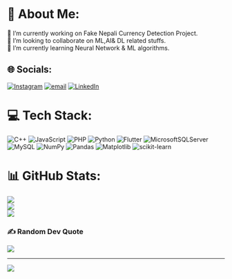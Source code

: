 # 💫 About Me:
🔭 I’m currently working on Fake Nepali Currency Detection Project.<br>👯 I’m looking to collaborate on ML,AI& DL related stuffs.<br>🌱 I’m currently learning Neural Network & ML algorithms.


## 🌐 Socials:
[![Instagram](https://img.shields.io/badge/Instagram-%23E4405F.svg?logo=Instagram&logoColor=white)](https://instagram.com/parsal_silwal) [![email](https://img.shields.io/badge/Email-D14836?logo=gmail&logoColor=white)](mailto:imparsal7@gmail.com)  [![LinkedIn](https://img.shields.io/badge/LinkedIn-%230077B5.svg?logo=linkedin&logoColor=white)](https://www.linkedin.com/in/parsal-silwal-b97b6525a)  

# 💻 Tech Stack:
![C++](https://img.shields.io/badge/c++-%2300599C.svg?style=for-the-badge&logo=c%2B%2B&logoColor=white) ![JavaScript](https://img.shields.io/badge/javascript-%23323330.svg?style=for-the-badge&logo=javascript&logoColor=%23F7DF1E) ![PHP](https://img.shields.io/badge/php-%23777BB4.svg?style=for-the-badge&logo=php&logoColor=white) ![Python](https://img.shields.io/badge/python-3670A0?style=for-the-badge&logo=python&logoColor=ffdd54) ![Flutter](https://img.shields.io/badge/Flutter-%2302569B.svg?style=for-the-badge&logo=Flutter&logoColor=white) ![MicrosoftSQLServer](https://img.shields.io/badge/Microsoft%20SQL%20Server-CC2927?style=for-the-badge&logo=microsoft%20sql%20server&logoColor=white) ![MySQL](https://img.shields.io/badge/mysql-4479A1.svg?style=for-the-badge&logo=mysql&logoColor=white) ![NumPy](https://img.shields.io/badge/numpy-%23013243.svg?style=for-the-badge&logo=numpy&logoColor=white) ![Pandas](https://img.shields.io/badge/pandas-%23150458.svg?style=for-the-badge&logo=pandas&logoColor=white) ![Matplotlib](https://img.shields.io/badge/Matplotlib-%23ffffff.svg?style=for-the-badge&logo=Matplotlib&logoColor=black) ![scikit-learn](https://img.shields.io/badge/scikit--learn-%23F7931E.svg?style=for-the-badge&logo=scikit-learn&logoColor=white)
# 📊 GitHub Stats:
![](https://github-readme-stats.vercel.app/api?username=ParsalSilwal&theme=dark&hide_border=false&include_all_commits=false&count_private=false)<br/>
![](https://github-readme-streak-stats.herokuapp.com/?user=ParsalSilwal&theme=dark&hide_border=false)<br/>
![](https://github-readme-stats.vercel.app/api/top-langs/?username=ParsalSilwal&theme=dark&hide_border=false&include_all_commits=false&count_private=false&layout=compact)

### ✍️ Random Dev Quote
![](https://quotes-github-readme.vercel.app/api?type=horizontal&theme=radical)

---
[![](https://visitcount.itsvg.in/api?id=ParsalSilwal&icon=0&color=0)](https://visitcount.itsvg.in)

<!-- Proudly created with GPRM ( https://gprm.itsvg.in ) -->

